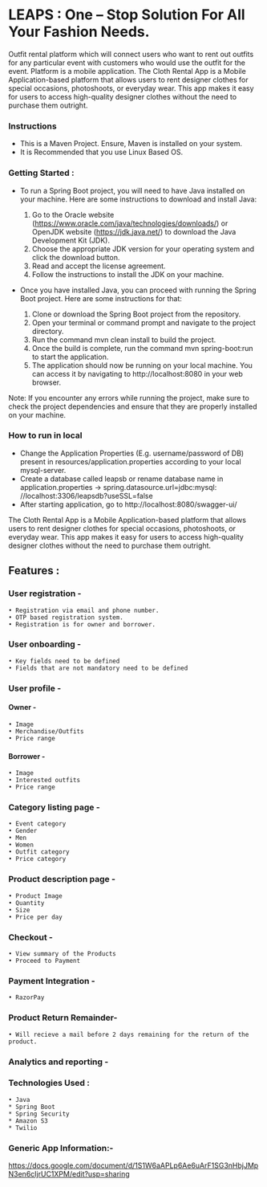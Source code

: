 # LEAPS : One – Stop Solution For All Your Fashion Needs.

Outfit rental platform which will connect users who want to rent out outfits for any particular event with customers who
would use the outfit for the event. Platform is a mobile application. The Cloth Rental App is a Mobile Application-based
platform that allows users to rent designer clothes for special occasions, photoshoots, or everyday wear. This app makes
it easy for users to access high-quality designer clothes without the need to purchase them outright.

### Instructions

* This is a Maven Project. Ensure, Maven is installed on your system.
* It is Recommended that you use Linux Based OS.

### Getting Started :

* To run a Spring Boot project, you will need to have Java installed on your machine. Here are some instructions to
  download and install Java:

    1. Go to the Oracle website (https://www.oracle.com/java/technologies/downloads/) or OpenJDK
       website (https://jdk.java.net/) to download the Java Development Kit (JDK).
    2. Choose the appropriate JDK version for your operating system and click the download button.
    3. Read and accept the license agreement.
    4. Follow the instructions to install the JDK on your machine.

* Once you have installed Java, you can proceed with running the Spring Boot project. Here are some instructions for
  that:

    1. Clone or download the Spring Boot project from the repository.
    2. Open your terminal or command prompt and navigate to the project directory.
    3. Run the command mvn clean install to build the project.
    4. Once the build is complete, run the command mvn spring-boot:run to start the application.
    5. The application should now be running on your local machine. You can access it by navigating
       to http://localhost:8080 in your web browser.

Note: If you encounter any errors while running the project, make sure to check the project dependencies and ensure that
they are properly installed on your machine.

### How to run in local

* Change the Application Properties (E.g. username/password of DB) present in resources/application.properties according
  to your local mysql-server.
* Create a database called leapsb or rename database name in application.properties -> spring.datasource.url=jdbc:mysql:
  //localhost:3306/leapsdb?useSSL=false
* After starting application, go to http://localhost:8080/swagger-ui/

The Cloth Rental App is a Mobile Application-based platform that allows users to rent designer clothes for special
occasions, photoshoots, or everyday wear. This app makes it easy for users to access high-quality designer clothes
without the need to purchase them outright.

## Features :

### User registration -

    • Registration via email and phone number.
    • OTP based registration system.
    • Registration is for owner and borrower.

### User onboarding -

    • Key fields need to be defined
    • Fields that are not mandatory need to be defined

### User profile -

#### Owner -

    • Image
    • Merchandise/Outfits
    • Price range

#### Borrower -

    • Image
    • Interested outfits
    • Price range

### Category listing page -

    • Event category
    • Gender
    • Men
    • Women
    • Outfit category
    • Price category

### Product description page -

    • Product Image
    • Quantity
    • Size
    • Price per day

### Checkout -

    • View summary of the Products
    • Proceed to Payment

### Payment Integration -

    • RazorPay

### Product Return Remainder-

    • Will recieve a mail before 2 days remaining for the return of the product.

### Analytics and reporting -

### Technologies Used :

    • Java
    * Spring Boot
    * Spring Security
    * Amazon S3
    * Twilio

### Generic App Information:-

https://docs.google.com/document/d/1S1W6aAPLp6Ae6uArF1SG3nHbjJMpN3en6cIjrUC1XPM/edit?usp=sharing
